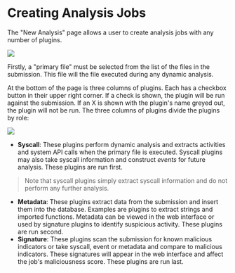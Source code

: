 # Creating Analysis Jobs

The "New Analysis" page allows a user to create analysis jobs with any number of plugins. 

![](/images/analysis_job_top.png)

Firstly, a "primary file" must be selected from the list of the files in the submission. This file will the file executed during any dynamic analysis. 

At the bottom of the page is three columns of plugins. Each has a checkbox button in their upper right corner. If a check is shown, the plugin will be run against the submission. If an X is shown with the plugin's name greyed out, the plugin will not be run. The three columns of plugins divide the plugins by role:

![](/images/analysis_job_plugins.png)

- **Syscall**: These plugins perform dynamic analysis and extracts activities and system API calls when the primary file is executed. Syscall plugins may also take syscall information and construct _events_ for future analysis. These plugins are run first.

> Note that syscall plugins simply extract syscall information and do not perform any further analysis.

- **Metadata**: These plugins extract data from the submission and insert them into the database. Examples are plugins to extract strings and imported functions. Metadata can be viewed in the web interface or used by signature plugins to identify suspicious activity. These plugins are run second.
- **Signature**: These plugins scan the submission for known malicious indicators or take syscall, event or metadata and compare to malicious indicators. These signatures will appear in the web interface and affect the job's maliciousness score. These plugins are run last.